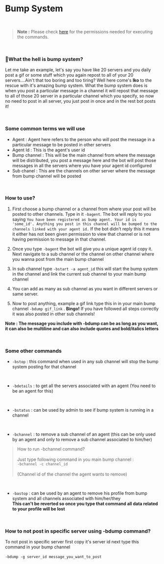 # Bump System

<br>

> **Note :** Please check [here](https://github.com/leothewolf/iko#%EF%B8%8F-how-secure-is-our-bot) for the permissions needed for executing the commands. 
<br>

### 🤔What the hell is bump system?
Let me take an example, let's say you have like 20 servers and you daily post a gif or some stuff which you again repost to all of your 20 servers....Ain't that too boring and too tiring? Well here come's **Iko** to the rescue with it's amazing bump system. What the bump system does is when you post a particular message in a channel it will repost that message to all of those 20 server in a particular channel which you specify, so now no need to post in all server, you just post in once and in the rest bot posts it!

<br>

### Some common terms we will use

+ Agent : Agent here refers to the person who will post the message in a particular message to be posted in other servers
+ Agent Id : This is the agent's user id
+ Bump channel : This will be the main channel from where the message will be distributed, you post a message here and the bot will post those messages in all the servers where you have your agent id configured
+ Sub chanel : This are the channels on other server where the message from bump channel will be posted

<br>

### How to use?

1) First choose a bump channel or a channel from where your post will be posted to other channels. Type in it ```-bagent```. The bot will reply to you saying ```You have been registered as bump agent. Your id is 'some_id'. Anything you post in this channel will be bumped to the channels linked with your agent id.``` If the bot didn't reply this it means it either has not been given permission to view that channel or is not having permission to message in that channel.

2) Once you type ```-bagent``` the bot will give you a unique agent id copy it. Next navigate to a sub channel or the channel on other channel where you wanna post from the main bump channel

3) In sub channel type ```-bstart -a agent_id``` this will start the bump system in the channel and link the current sub channel to your main bump channel

4) You can add as many as sub channel as you want in different servers or same server.

5) Now to post anything, example a gif link type this in in your main bump channel ```-bdump gif_link``` . **Bingo!** If you have followed all steps correctly it was also posted in other sub channels!

**Note : The message you include with -bdump can be as long as you want, it can also be multiline and can also include quotes and bold/italics letters**

<br>

### Some other commands

+ ```-bstop``` : this command when used in any sub channel will stop the bump system posting for that channel

<br>

+ ```-bdetails``` : to get all the servers associated with an agent (You need to be an agent for this)

<br>

+ ```-bstatus``` : can be used by admin to see if bump system is running in a channel

<br>

+ ```-bchannel``` : to remove a sub channel of an agent (this can be only used by an agent and only to remove a sub channel associated to him/her)
> How to run -bchannel command? <br><br> Just type following command in you main bump channel : <br> ```-bchannel -c channel_id``` <br><br> (Channel id of the channel the agent wants to remove)

<br>

+ ```-bastop``` : can be used by an agent to remove his profile from bump system and all channels associated with him/her/they <br> **This can't be reverted so once you type that command all data related to your profile will be lost**

<br>

### How to not post in specific server using -bdump command?

To not post in specific server first copy it's server id next type this command in your bump channel <br><br>```-bdump -g server_id message_you_want_to_post```
